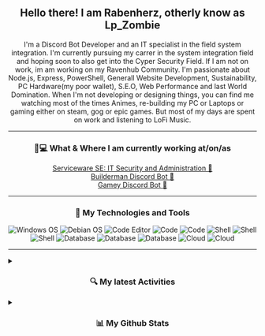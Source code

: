 <h2 align="center">Hello there! I am Rabenherz, otherly know as Lp_Zombie</h2>
<p align="center">I'm a Discord Bot Developer and an IT specialist in the field system integration.
I'm currently pursuing my carrer in the system integration field and hoping soon to also get into the Cyper Security Field. If I am not on work, im am working on my Ravenhub Community.
I'm passionate about Node.js, Express, PowerShell, Generall Website Development, Sustainability, PC Hardware(my poor wallet), S.E.O, Web Performance and last World Domination.
When I'm not developing or designing things, you can find me watching most of the times Animes, re-building my PC or Laptops or gaming either on steam, gog or epic games. But most of my days are spent on work and listening to LoFi Music.</p>

<hr>

<h3 align="center">💼💻 What & Where I am currently working at/on/as</h3>
<p align="center">
<a href="https://serviceware-se.com/">Serviceware SE: IT Security and Administration 💼</a><br>
<a href="https://builderman.theravenhub.com"> Builderman Discord Bot 🤖</a><br>
<a href="https://github.com/Rabenherz112/Gamey"> Gamey Discord Bot 🤖</a><br>
</p>

---

<h3 align="center">🔧 My Technologies and Tools</h3>
<div class="images-container" align="center">
<img alt="Windows OS" src="https://img.shields.io/badge/OS-Windows-informational?style=flat&logo=windows&logoColor=white&color=545E75">
<img alt="Debian OS" src="https://img.shields.io/badge/OS-Debian-informational?style=flat&logo=debian&logoColor=white&color=545E75">

<img alt="Code Editor" src="https://img.shields.io/badge/Editor-Visual_Studio_Code-informational?style=flat&logo=visualstudio&logoColor=white&color=63ADF2">
<img alt="Code" src="https://img.shields.io/badge/Code-JavaScript-informational?style=flat&logo=javascript&logoColor=white&color=63ADF2">
<img alt="Code" src="https://img.shields.io/badge/Code-PowerShell-informational?style=flat&logo=powershell&logoColor=white&color=63ADF2">

<img alt="Shell" src="https://img.shields.io/badge/Shell-Bash-informational?style=flat&logo=gnubash&logoColor=white&color=A7CCED">
<img alt="Shell" src="https://img.shields.io/badge/Shell-Command_prompt-informational?style=flat&logo=windowsterminal&logoColor=white&color=A7CCED">
<img alt="Shell" src="https://img.shields.io/badge/Shell-PowerShell-informational?style=flat&logo=powershell&logoColor=white&color=A7CCED">

<img alt="Database" src="https://img.shields.io/badge/Database-MySQL-informational?style=flat&logo=mysql&logoColor=white&color=232F3E">
<img alt="Database" src="https://img.shields.io/badge/Database-SQLite-informational?style=flat&logo=sqlite&logoColor=white&color=232F3E">
<img alt="Database" src="https://img.shields.io/badge/Database-MongoDB-informational?style=flat&logo=mongodb&logoColor=white&color=232F3E">

<img alt="Cloud" src="https://img.shields.io/badge/Cloud-Azure-informational?style=flat&logo=microsoftazure&logoColor=white&color=82A0BC">
<img alt="Cloud" src="https://img.shields.io/badge/Cloud-DigitalOcean-informational?style=flat&logo=digitalocean&logoColor=white&color=82A0BC">
</div>

---

<details>
<summary><h3 align="center">🔍 My latest Activities</h3></summary>
<!--START_SECTION:activity-->
</details>
<details>
<summary><h3 align="center">📊 My Github Stats</h3></summary>
<div class="images-container" align="center">
<img alt="" src="https://vercel.theravenhub.com/api?username=Rabenherz112&show_icons=true&theme=github_dark&hide=prs,contribs&count_private=true&include_all_commits=true&show_icons=true&hide_border=true&cache_seconds=14400&custom_title=General Statistics">

<img alt="" src="https://vercel.theravenhub.com/api/top-langs/?username=Rabenherz112&theme=github_dark&hide_border=true&count_private=true&layout=compact&cache_seconds=14400&langs_count=3">
<img alt="" src="https://vercel.theravenhub.com/api/wakatime?username=Rabenherz112&theme=github_dark&hide_border=true&cache_seconds=14400&layout=compact">
</div>
</details>
